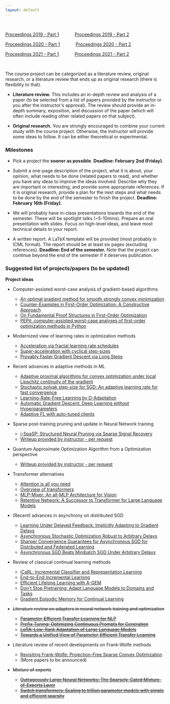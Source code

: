 ```yaml
---
layout: default
---
```


&nbsp;

[Proceedings 2019 - Part 1](/schedule/images/Proceedings2019_Part1.pdf) &emsp;&emsp;&emsp;   [Proceedings 2019 - Part 2](/schedule/images/Proceedings2019_Part2.pdf)

[Proceedings 2020 - Part 1](/schedule/images/Proceedings2020_Part1.pdf) &emsp;&emsp;&emsp;   [Proceedings 2020 - Part 2](/schedule/images/Proceedings2020_Part2.pdf)

[Proceedings 2021 - Part 1](/schedule/images/Proceedings2021_Part1.pdf) &emsp;&emsp;&emsp;   [Proceedings 2021 - Part 2](/schedule/images/Proceedings2021_Part2.pdf)

&nbsp;

The course project can be categorized as a literature review, original research, or a literature review that ends up as original research (there is flexibility to that).

- **Literature review.** This includes an in-depth review and analysis of a paper (to be selected from a list of papers provided by the instructor or you after the instructor's approval). The review should provide an in-depth summary, exposition, and discussion of the paper (which will often include reading other related papers on that subject).

- **Original research.** You are strongly encouraged to combine your current study with the course project. Otherwise, the instructor will provide some ideas to follow. It can be either theoretical or experimental. 

### Milestones

- Pick a project the **sooner as possible**. **Deadline: February 2nd (Friday).**

- Submit a one-page description of the project, what it is about, your opinion, what needs to be done (related papers to read), and whether you have any ideas to improve the ideas involved. Describe why they are important or interesting, and provide some appropriate references. If it is original research, provide a plan for the next steps and what needs to be done by the end of the semester to finish the project. **Deadline: February 16th (Friday).**

- We will probably have in-class presentations towards the end of the semester. These will be spotlight talks (~5-10mins). Prepare an oral presentation with slides. Focus on high-level ideas, and leave most technical details to your report.

- A written report. A LaTeX template will be provided (most probably in ICML format). The report should be at least six pages (excluding references). **Deadline: End of the semester.** Note that the project can continue beyond the end of the semester if it deserves publication.

### Suggested list of projects/papers (to be updated)

**Project ideas**
  
- Computer-assisted worst-case analysis of gradient-based algorithms
  - [An optimal gradient method for smooth strongly convex minimization](https://arxiv.org/pdf/2101.09741.pdf)
  - [Counter-Examples in First-Order Optimization: A Constructive Approach](https://arxiv.org/pdf/2303.10503.pdf)
  - [On Fundamental Proof Structures in First-Order Optimization](https://arxiv.org/pdf/2310.02015.pdf)
  - [PEPit: computer-assisted worst-case analyses of first-order optimization methods in Python](https://arxiv.org/pdf/2201.04040.pdf)

- Modernized view of learning rates in optimization methods
  - [Acceleration via fractal learning rate schedules](https://proceedings.mlr.press/v139/agarwal21a/agarwal21a.pdf)
  - [Super-acceleration with cyclical step-sizes](https://proceedings.mlr.press/v151/goujaud22a/goujaud22a.pdf)
  - [Provably Faster Gradient Descent via Long Steps](https://arxiv.org/pdf/2307.06324.pdf)

- Recent advances in adaptive methods in ML
  - [Adaptive proximal algorithms for convex optimization under local Lipschitz continuity of the gradient](https://arxiv.org/pdf/2301.04431.pdf)
  - [Stochastic polyak step-size for SGD: An adaptive learning rate for fast convergence](https://arxiv.org/pdf/2002.10542.pdf)
  - [Learning-Rate-Free Learning by D-Adaptation](https://arxiv.org/pdf/2301.07733.pdf)
  - [Automatic Gradient Descent: Deep Learning without Hyperparameters](https://arxiv.org/pdf/2304.05187.pdf)
  - [Adaptive FL with auto-tuned clients](https://arxiv.org/pdf/2306.11201.pdf)
  
- Sparse post-training pruning and update in Neural Network training
  - [i-SpaSP: Structured Neural Pruning via Sparse Signal Recovery](https://arxiv.org/pdf/2112.04905.pdf)
  - [Writeup provided by instructor - per request]()

- Quantum Approximate Optimization Algorithm from a Optimization perspective
  - [Writeup provided by instructor - per request]()

- Transformer alternatives
  - [Attention is all you need](https://proceedings.neurips.cc/paper/2017/file/3f5ee243547dee91fbd053c1c4a845aa-Paper.pdf)
  - [Overview of transformers](https://lilianweng.github.io/posts/2020-04-07-the-transformer-family/)
  - [MLP-Mixer: An all-MLP Architecture for Vision](https://arxiv.org/pdf/2105.01601.pdf)
  - [Retentive Network: A Successor to Transformer for Large Language Models](https://arxiv.org/pdf/2307.08621.pdf)
 
- (Recent) advances in asynchrony on distributed SGD
  - [Learning Under Delayed Feedback: Implicitly Adapting to Gradient Delays](https://arxiv.org/pdf/2106.12261.pdf)
  - [Asynchronous Stochastic Optimization Robust to Arbitrary Delays](https://proceedings.neurips.cc/paper/2021/file/4b85256c4881edb6c0776df5d81f6236-Paper.pdf)
  - [Sharper Convergence Guarantees for Asynchronous SGD for Distributed and Federated Learning](https://arxiv.org/pdf/2206.08307.pdf)
  - [Asynchronous SGD Beats Minibatch SGD Under Arbitrary Delays](https://arxiv.org/pdf/2206.07638.pdf)
 
- Review of classical continual learning methods
  - [iCaRL: Incremental Classifier and Representation Learning](https://arxiv.org/pdf/1611.07725.pdf)
  - [End-to-End Incremental Learning](https://arxiv.org/pdf/1807.09536.pdf)
  - [Efficient Lifelong Learning with A-GEM](https://arxiv.org/pdf/1812.00420.pdf)
  - [Don't Stop Pretraining: Adapt Language Models to Domains and Tasks](https://arxiv.org/pdf/2004.10964.pdf)
  - [Gradient Episodic Memory for Continual Learning](https://arxiv.org/pdf/1706.08840.pdf)

- ~~Literature review on adapters in neural network training and optimization~~
  - ~~[Parameter-Efficient Transfer Learning for NLP](https://arxiv.org/pdf/1902.00751.pdf)~~
  - ~~[Prefix-Tuning: Optimizing Continuous Prompts for Generation](https://arxiv.org/pdf/2101.00190.pdf)~~
  - ~~[LoRA: Low-Rank Adaptation of Large Language Models](https://arxiv.org/pdf/2106.09685.pdf)~~
  - ~~[Towards a Unified View of Parameter-Efficient Transfer Learning](https://arxiv.org/pdf/2110.04366.pdf)~~

- Literature review of recent developments on Frank-Wolfe methods
  - [Revisiting Frank-Wolfe: Projection-Free Sparse Convex Optimization](http://m8j.net/math/revisited-FW.pdf)
  - (More papers to be announced)
  


- ~~Mixture of experts~~
  - ~~[Outrageously Large Neural Networks: The Sparsely-Gated Mixture-of-Experts Layer](https://arxiv.org/pdf/1701.06538.pdf)~~
  - ~~[Switch transformers: Scaling to trillion parameter models with simple and efficient sparsity](https://arxiv.org/pdf/2101.03961.pdf)~~


  
      
&nbsp;
&nbsp;

